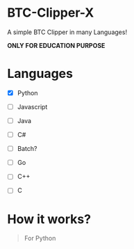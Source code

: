 # BTC-Clipper-X

 A simple BTC Clipper in many Languages!
 
 **ONLY FOR EDUCATION PURPOSE**

# Languages

- [x] Python
- [ ] Javascript
- [ ] Java
- [ ] C#
- [ ] Batch?
- [ ] Go
- [ ] C++
- [ ] C


# How it works?

> For Python
